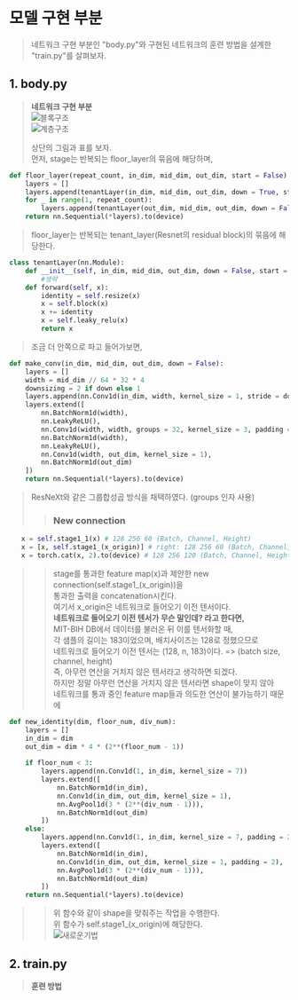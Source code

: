 # 모델 구현 부분  
  
> 네트워크 구현 부분인 "body.py"와 구현된 네트워크의 훈련 방법을 설계한 "train.py"를 살펴보자.  
  
## 1. body.py  
> **네트워크 구현 부분**  
> ![블록구조](https://user-images.githubusercontent.com/98927470/170817186-2dd9debc-336d-4bc2-98df-dd0851eebd5a.png)  
> ![계층구조](https://user-images.githubusercontent.com/98927470/170817723-391569db-17dc-46b6-925b-e8870933a4ee.png)  
>   
> 상단의 그림과 표를 보자.  
> 먼저, stage는 반복되는 floor_layer의 묶음에 해당하며,  
>   
```python
def floor_layer(repeat_count, in_dim, mid_dim, out_dim, start = False):
    layers = []
    layers.append(tenantLayer(in_dim, mid_dim, out_dim, down = True, start = start))
    for _ in range(1, repeat_count):
        layers.append(tenantLayer(out_dim, mid_dim, out_dim, down = False))
    return nn.Sequential(*layers).to(device)
```    
>   
> floor_layer는 반복되는 tenant_layer(Resnet의 residual block)의 묶음에 해당한다.  
>   
```python
class tenantLayer(nn.Module):
    def __init__(self, in_dim, mid_dim, out_dim, down = False, start = False):
        #생략
    def forward(self, x):
        identity = self.resize(x)
        x = self.block(x)
        x += identity
        x = self.leaky_relu(x)
        return x
```  
>    
> 조금 더 안쪽으로 파고 들어가보면,  
>   
```python
def make_conv(in_dim, mid_dim, out_dim, down = False):
    layers = []
    width = mid_dim // 64 * 32 * 4
    downsizing = 2 if down else 1
    layers.append(nn.Conv1d(in_dim, width, kernel_size = 1, stride = downsizing))
    layers.extend([
        nn.BatchNorm1d(width),
        nn.LeakyReLU(),
        nn.Conv1d(width, width, groups = 32, kernel_size = 3, padding = 1),
        nn.BatchNorm1d(width),
        nn.LeakyReLU(),
        nn.Conv1d(width, out_dim, kernel_size = 1),
        nn.BatchNorm1d(out_dim)
    ])
    return nn.Sequential(*layers).to(device)
```  
>   
> ResNeXt와 같은 그룹합성곱 방식을 채택하였다. (groups 인자 사용)  
>   
>> ### New connection  
```python
   x = self.stage1_1(x) # 128 256 60 (Batch, Channel, Height)
   x = [x, self.stage1_(x_origin)] # right: 128 256 60 (Batch, Channel, Height)
   x = torch.cat(x, 2).to(device) # 128 256 120 (Batch, Channel, Height)
```  
>>  
>> stage를 통과한 feature map(x)과 제안한 new connection(self.stage1_(x_origin))을  
>> 통과한 출력을 concatenation시킨다.  
>> 여기서 x_origin은 네트워크로 들어오기 이전 텐서이다.  
>> **네트워크로 들어오기 이전 텐서가 무슨 말인데? 라고 한다면,**  
>> MIT-BIH DB에서 데이터를 불러온 뒤 이를 텐서화할 때,  
>> 각 샘플의 길이는 183이었으며, 배치사이즈는 128로 정했으므로  
>> 네트워크로 들어오기 이전 텐서는 (128, n, 183)이다. => (batch size, channel, height)  
>> 즉, 아무런 연산을 거치지 않은 텐서라고 생각하면 되겠다.  
>> 하지만 정말 아무런 연산을 거치지 않은 텐서라면 shape이 맞지 않아  
>> 네트워크를 통과 중인 feature map들과 의도한 연산이 불가능하기 때문에  
```python
def new_identity(dim, floor_num, div_num):
    layers = []
    in_dim = dim
    out_dim = dim * 4 * (2**(floor_num - 1))
    
    if floor_num < 3:
        layers.append(nn.Conv1d(1, in_dim, kernel_size = 7))    
        layers.extend([
            nn.BatchNorm1d(in_dim),
            nn.Conv1d(in_dim, out_dim, kernel_size = 1),
            nn.AvgPool1d(3 * (2**(div_num - 1))),
            nn.BatchNorm1d(out_dim)
        ])
    else:
        layers.append(nn.Conv1d(1, in_dim, kernel_size = 7, padding = 2))    
        layers.extend([
            nn.BatchNorm1d(in_dim),
            nn.Conv1d(in_dim, out_dim, kernel_size = 1, padding = 2),
            nn.AvgPool1d(3 * (2**(div_num - 1))),
            nn.BatchNorm1d(out_dim)
        ])        
    return nn.Sequential(*layers).to(device)
```  
>>   
>> 위 함수와 같이 shape을 맞춰주는 작업을 수행한다.  
>> 위 함수가 self.stage1_(x_origin)에 해당한다.  
![새로운기법](https://user-images.githubusercontent.com/98927470/170823446-9c20e6c7-7e46-46d5-be4b-6b081d986316.png)  

## 2. train.py  
> **훈련 방법**  
> 
